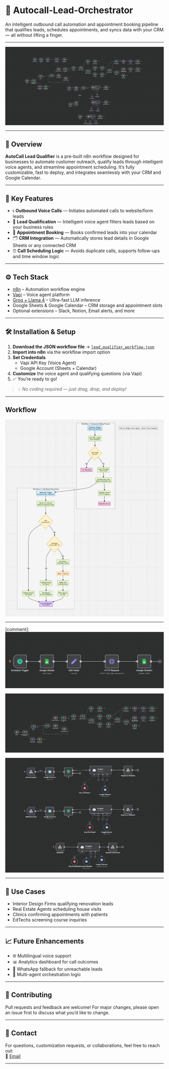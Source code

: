 # 🤖 Autocall-Lead-Orchestrator

An intelligent outbound call automation and appointment booking pipeline that qualifies leads, schedules appointments, and syncs data with your CRM — all without lifting a finger.


---

![Workflow Screenshot](./assets/Complete_workflow.png)

---

## 🚀 Overview

**AutoCall Lead Qualifier** is a pre-built n8n workflow designed for businesses to automate customer outreach, qualify leads through intelligent voice agents, and streamline appointment scheduling. It’s fully customizable, fast to deploy, and integrates seamlessly with your CRM and Google Calendar.

---

## 🔑 Key Features

- 📞 **Outbound Voice Calls** — Initiates automated calls to website/form leads  
- 🧠 **Lead Qualification** — Intelligent voice agent filters leads based on your business rules  
- 📅 **Appointment Booking** — Books confirmed leads into your calendar  
- 🗂️ **CRM Integration** — Automatically stores lead details in Google Sheets or any connected CRM  
- ⏰ **Call Scheduling Logic** — Avoids duplicate calls, supports follow-ups and time window logic

---

## ⚙️ Tech Stack

- [n8n](https://n8n.io/) – Automation workflow engine  
- [Vapi](https://www.vapi.ai/) – Voice agent platform  
- [Groq + Llama 4](https://groq.com/) – Ultra-fast LLM inference  
- Google Sheets & Google Calendar – CRM storage and appointment slots  
- Optional extensions – Slack, Notion, Email alerts, and more

---

## 🛠️ Installation & Setup

1. **Download the JSON workflow file** → [`lead_qualifier_workflow.json`](./Autocall_Lead_Orchestrator.json)  
2. **Import into n8n** via the workflow import option  
3. **Set Credentials**  
   - Vapi API Key (Voice Agent)  
   - Google Account (Sheets + Calendar)  
4. **Customize** the voice agent and qualifying questions (via Vapi)  
5. ✅ You’re ready to go!

> 💡 _No coding required — just drag, drop, and deploy!_

---

## Workflow

![workflow](./assets/workflow.jpg)

---

[comment]: ![Lead Flow](./assets/lead_qualify.png)

![Call Flow](./assets/call.png)

![Appointment Flow](./assets/appointment_agent.png)

---

## 🧩 Use Cases

- Interior Design Firms qualifying renovation leads
- Real Estate Agents scheduling house visits
- Clinics confirming appointments with patients
- EdTechs screening course inquiries

---

## 📈 Future Enhancements

- 🌐 Multilingual voice support  
- 📊 Analytics dashboard for call outcomes  
- 💬 WhatsApp fallback for unreachable leads  
- 🔀 Multi-agent orchestration logic

---

## 🤝 Contributing

Pull requests and feedback are welcome! For major changes, please open an issue first to discuss what you’d like to change.

---

## 📩 Contact

For questions, customization requests, or collaborations, feel free to reach out:  
📧 [Email](mailto:erkrishbhimani@gmail.com)

---


